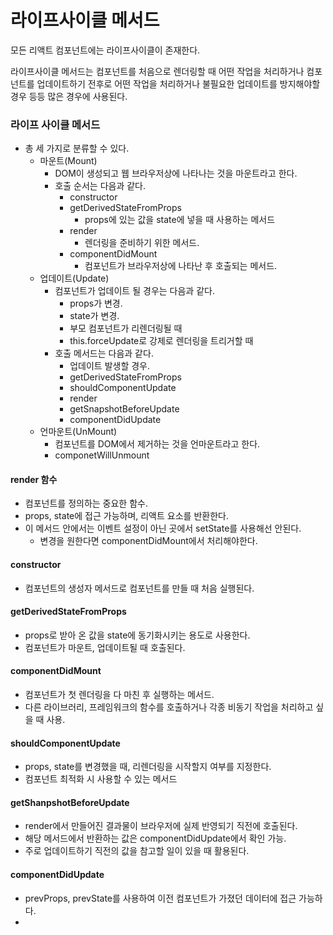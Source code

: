 # 라이프사이클 메서드

모든 리액트 컴포넌트에는 라이프사이클이 존재한다.

라이프사이클 메서드는 컴포넌트를 처음으로 렌더링할 때 어떤 작업을 처리하거나 컴포넌트를 업데이트하기 전후로 어떤 작업을 처리하거나 불필요한 업데이트를 방지해야할 경우 등등 많은 경우에 사용된다.

### 라이프 사이클 메서드

- 총 세 가지로 분류할 수 있다.
  - 마운트(Mount)
    - DOM이 생성되고 웹 브라우저상에 나타나는 것을 마운트라고 한다.
    - 호출 순서는 다음과 같다.
      - constructor
      - getDerivedStateFromProps
        - props에 있는 값을 state에 넣을 때 사용하는 메서드
      - render
        - 렌더링을 준비하기 위한 메서드.
      - componentDidMount
        - 컴포넌트가 브라우저상에 나타난 후 호출되는 메서드.
  - 업데이트(Update)
    - 컴포넌트가 업데이트 될 경우는 다음과 같다.
      - props가 변경.
      - state가 변경.
      - 부모 컴포넌트가 리렌더링될 때
      - this.forceUpdate로 강제로 렌더링을 트리거할 때
    - 호출 메서드는 다음과 같다.
      - 업데이트 발생할 경우.
      - getDerivedStateFromProps
      - shouldComponentUpdate
      - render
      - getSnapshotBeforeUpdate
      - componentDidUpdate
  - 언마운트(UnMount)
    - 컴포넌트를 DOM에서 제거하는 것을 언마운트라고 한다.
    - componetWillUnmount

#### render 함수

- 컴포넌트를 정의하는 중요한 함수.
- props, state에 접근 가능하며, 리액트 요소를 반환한다.
- 이 메서드 안에서는 이벤트 설정이 아닌 곳에서 setState를 사용해선 안된다.
  - 변경을 원한다면 componentDidMount에서 처리해야한다.

#### constructor

- 컴포넌트의 생성자 메서드로 컴포넌트를 만들 때 처음 실행된다.

#### getDerivedStateFromProps

- props로 받아 온 값을 state에 동기화시키는 용도로 사용한다.
- 컴포넌트가 마운트, 업데이트될 때 호출된다.

#### componentDidMount

- 컴포넌트가 첫 렌더링을 다 마친 후 실행하는 메서드.
- 다른 라이브러리, 프레임워크의 함수를 호출하거나 각종 비동기 작업을 처리하고 싶을 때 사용.

#### shouldComponentUpdate

- props, state를 변경했을 때, 리렌더링을 시작할지 여부를 지정한다.
- 컴포넌트 최적화 시 사용할 수 있는 메서드

#### getShanpshotBeforeUpdate

- render에서 만들어진 결과물이 브라우저에 실제 반영되기 직전에 호출된다.
- 해당 메서드에서 반환하는 값은 componentDidUpdate에서 확인 가능.
- 주로 업데이트하기 직전의 값을 참고할 일이 있을 때 활용된다.

#### componentDidUpdate

- prevProps, prevState를 사용하여 이전 컴포넌트가 가졌던 데이터에 접근 가능하다.
-
